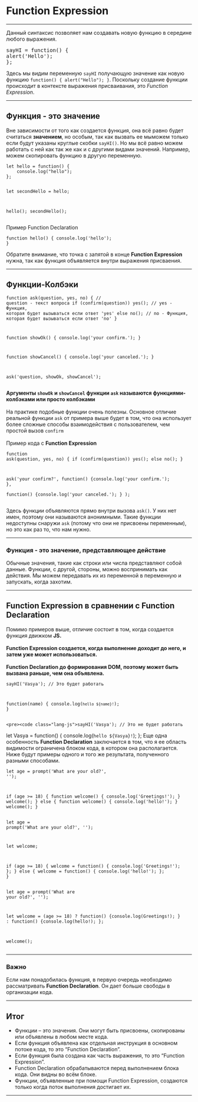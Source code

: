 <h1>Function Expression</h1>
<hr>
<p>Данный синтаксис позволяет нам создавать новую функцию в середине любого выражения.</p>
<pre><code">sayHI = function() {
alert('Hello');
};</code></pre>
        <p>Здесь мы видим переменную <code class="lang- js">sayHI</code> получающую значение как новую функцию <code class="lang-js">function() { alert("Hello"); }</code>. Поскольку создание функции происходит в контексте выражения присваивания, это <em>Function Expression</em>.<p>
        <hr>
        <h2>Функция - это значение</h2>
        <p>Вне зависимости от того как создается функция, она всё равно будет считаться <b>значением</b>, но особым, так как вызвать ее мыможем только если будут указаны круглые скобки <code class="lang-js">sayHI()</code>. Но мы всё  равно можем работать с ней как так же как и с другими видами значений. Например, можем скопировать функцию в другую переменную. <pre><code class="lang-js">let hello = function() {
    console.log("hello");
};
        
let secondHello = hello;

hello();
secondHello();</code></pre>
        Пример Function Declaration
        <pre><code class="lang-js">function hello() {
    console.log('hello');
}</code></pre>
        Обратите внимание, что точка с запятой в конце <b>Function Expression</b> нужна, так как функция объявляется внутри выражения присваения.
        </p>
        <hr>
        <h2>Функции-Колбэки</h2>
        <p><pre><code class="lang-js">function ask(question, yes, no) { // question - текст вопроса
    if (confirm(question)) yes(); // yes - Функция, которая будет вызываться если ответ 'yes'
    else no(); // no - Функция, которая будет вызываться если ответ 'no'
}

function showOk() {
    console.log('your confirm.');
}

function showCancel() {
    console.log('your canceled.');
}

ask('question, showOk, showCancel');</code></pre>
    <b>Аргументы <code class="lang-js">showOk</code> и <code class="lang-js">showCancel</code> функции <code class="lang-js">ask</code> называются функциями-колбэками или просто колбэками</b>
    <br>
    <br>
    На практике подобные функции очень полезны. Основное отличие реальной функции <code class="lang-js">ask</code> от примера выше будет в том, что она использует более сложные способы    взаимодействия с пользователем, чем простой вызов <code class="lang-js">confirm</code>
    <br>
    <br>
    Пример кода с <b>Function Expression</b>
    <pre><code class="lang-js">function ask(question, yes, no) {
    if (confirm(question)) yes();
    else no();
}

ask('your confirm?',
    function() {console.log('your confirm.'); },    
    function() {console.log('your canceled.'); }
);</code></pre>
    Здесь функции объявляются прямо внутри вызова <code class="lang-js">ask()</code>. У них нет имен, поэтому они называются анонимными. Такие функции недоступны снаружи <code class="lang-js">ask</code> (потому что они не присвоены переменным), но это как раз то, что нам нужно.</p>
    <hr>
    <h3>Функция - это значение, представляющее действие</h3>
    <p>Обычные значения, такие как строки или числа представляют собой данные. Функции, с другой, стороны, можно воспринимать как действия. Мы можем передавать их из переменной в переменную и запускать, когда захотим.</p>
    <hr>
    <h2>Function Expression в сравнении с Function Declaration</h2>
    <p>Помимо примеров выше, отличие состоит в том, когда создается функция движком <b>JS.</b> 
    <br>
    <br>
    <b>Function Expression создается, когда выполнение доходит до него, и затем уже может использоваться.</b> 
    <br>
    <br>
    <b>Function Declaration до формирования DOM, поэтому может быть вызвана раньше, чем она объявлена.</b>
    <pre><code class="lang-js">sayHI('Vasya'); // Это будет работать

function(name) {
    console.log(`hello ${name}!`);
}</code></pre>
    
    <pre><code class="lang-js">sayHI('Vasya'); // Это не будет работать

let Vasya = function() {
    console.log(`hello ${Vasya}!`);
};</code></pre>
    Еще одна особенность <b>Function Declaration</b> заключается в том, что я ее область видимости ограничена блоком кода, в котором она располагается. Ниже будут примеры одного и того же результата, полученного разными способами.
    <pre><code class="lang-js">let age = prompt('What are your old?', '');

if (age >= 18) {
    function welcome() {
        console.log('Greetings!');
    }
    welcome();
} else {
    function welcome() {
        console.log('hello!');
    }
    welcome();
}</code></pre>
    <pre><code class="lang-js">let age = prompt('What are your old?', '');

let welcome;

if (age >= 18) {
    welcome = function() {
        console.log('Greetings!');
    };
} else {
    welcome = function() {
        console.log('hello!');
    };
}</code></pre>
    <pre><code class="lang-js">let age = prompt('What are your old?', '');

let welcome = (age >= 18) ?
    function() {console.log(Greetings!); } :
    function() {console.log(hello!); };

welcome();</code></pre>
    </p>
    <hr>
    <h3>Важно</h3>
    <p>Если нам понадобилась функция, в первую очередь необходимо рассматривать <b>Function Declaration</b>. Он дает больше свободы в организации кода.
    </p>
    <hr>
    <h2>Итог</h2>
    <ul>
        <li>Функции – это значения. Они могут быть присвоены, скопированы или объявлены в любом месте кода.</li>
        <li>Если функция объявлена как отдельная инструкция в основном потоке кода, то это “Function Declaration”.</li>
        <li>Если функция была создана как часть выражения, то это “Function Expression”.</li>
        <li>Function Declaration обрабатываются перед выполнением блока кода. Они видны во всём блоке.</li>
        <li>Функции, объявленные при помощи Function Expression, создаются только когда поток выполнения достигает их.</li>
    </ul>
    <hr>
